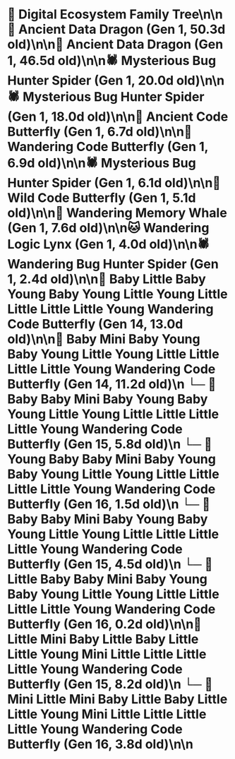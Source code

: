 # 🌳 Digital Ecosystem Family Tree\n\n🐉 Ancient Data Dragon (Gen 1, 50.3d old)\n\n🐉 Ancient Data Dragon (Gen 1, 46.5d old)\n\n🕷️ Mysterious Bug Hunter Spider (Gen 1, 20.0d old)\n\n🕷️ Mysterious Bug Hunter Spider (Gen 1, 18.0d old)\n\n🦋 Ancient Code Butterfly (Gen 1, 6.7d old)\n\n🦋 Wandering Code Butterfly (Gen 1, 6.9d old)\n\n🕷️ Mysterious Bug Hunter Spider (Gen 1, 6.1d old)\n\n🦋 Wild Code Butterfly (Gen 1, 5.1d old)\n\n🐋 Wandering Memory Whale (Gen 1, 7.6d old)\n\n🐱 Wandering Logic Lynx (Gen 1, 4.0d old)\n\n🕷️ Wandering Bug Hunter Spider (Gen 1, 2.4d old)\n\n🦋 Baby Little Baby Young Baby Young Little Young Little Little Little Little Young Wandering Code Butterfly (Gen 14, 13.0d old)\n\n🦋 Baby Mini Baby Young Baby Young Little Young Little Little Little Little Young Wandering Code Butterfly (Gen 14, 11.2d old)\n  └─ 🦋 Baby Baby Mini Baby Young Baby Young Little Young Little Little Little Little Young Wandering Code Butterfly (Gen 15, 5.8d old)\n    └─ 🦋 Young Baby Baby Mini Baby Young Baby Young Little Young Little Little Little Little Young Wandering Code Butterfly (Gen 16, 1.5d old)\n  └─ 🦋 Baby Baby Mini Baby Young Baby Young Little Young Little Little Little Little Young Wandering Code Butterfly (Gen 15, 4.5d old)\n    └─ 🦋 Little Baby Baby Mini Baby Young Baby Young Little Young Little Little Little Little Young Wandering Code Butterfly (Gen 16, 0.2d old)\n\n🦋 Little Mini Baby Little Baby Little Little Young Mini Little Little Little Little Young Wandering Code Butterfly (Gen 15, 8.2d old)\n  └─ 🦋 Mini Little Mini Baby Little Baby Little Little Young Mini Little Little Little Little Young Wandering Code Butterfly (Gen 16, 3.8d old)\n\n